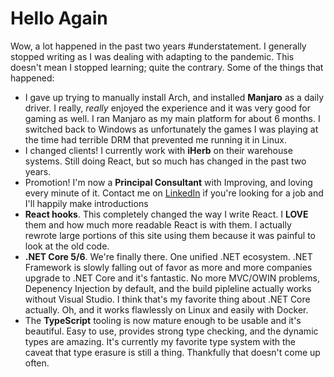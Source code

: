# Hello Again

Wow, a lot happened in the past two years #understatement. I generally stopped
writing as I was dealing with adapting to the pandemic. This doesn't mean I
stopped learning; quite the contrary. Some of the things that happened:

* I gave up trying to manually install Arch, and installed **Manjaro** as a
daily driver. I really, _really_ enjoyed the experience and it was very good for
gaming as well. I ran Manjaro as my main platform for about 6 months. I switched
back to Windows as unfortunately the games I was playing at the time had
terrible DRM that prevented me running it in Linux.
* I changed clients! I currently work with **iHerb** on their warehouse systems.
Still doing React, but so much has changed in the past two years.
* Promotion! I'm now a **Principal Consultant** with Improving, and loving every
minute of it. Contact me on
[LinkedIn](https://www.linkedin.com/in/ericsiebeneich/) if you're looking for a
job and I'll happily make introductions
* **React hooks**. This completely changed the way I write React. I **LOVE**
them and how much more readable React is with them. I actually rewrote large
portions of this site using them because it was painful to look at the old code.
* **.NET Core 5/6**. We're finally there. One unified .NET ecosystem. .NET
Framework is slowly falling out of favor as more and more companies upgrade to
.NET Core and it's fantastic. No more MVC/OWIN problems, Depenency Injection by
default, and the build pipleline actually works without Visual Studio. I think
that's my favorite thing about .NET Core actually. Oh, and it works flawlessly
on Linux and easily with Docker.
* The **TypeScript** tooling is now mature enough to be usable and it's
beautiful. Easy to use, provides strong type checking, and the dynamic types are
amazing. It's currently my favorite type system with the caveat that type
erasure is still a thing. Thankfully that doesn't come up often.
